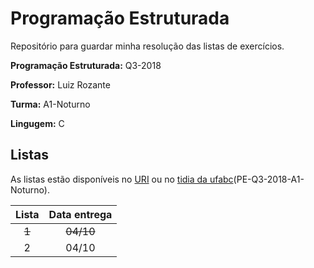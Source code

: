 # Programação Estruturada

Repositório para guardar minha resolução das listas de exercícios.

**Programação Estruturada:** Q3-2018

**Professor:** Luiz Rozante

**Turma:** A1-Noturno

**Lingugem:** C

## Listas
As listas estão disponíveis no [URI](https://www.urionlinejudge.com.br/) ou no [tidia da ufabc](https://tidia4.ufabc.edu.br/portal/)(PE-Q3-2018-A1-Noturno).

| Lista | Data entrega |
| :---: | :----------: |
| ~~1~~ | ~~04/10~~    |
| 2     | 04/10        |
